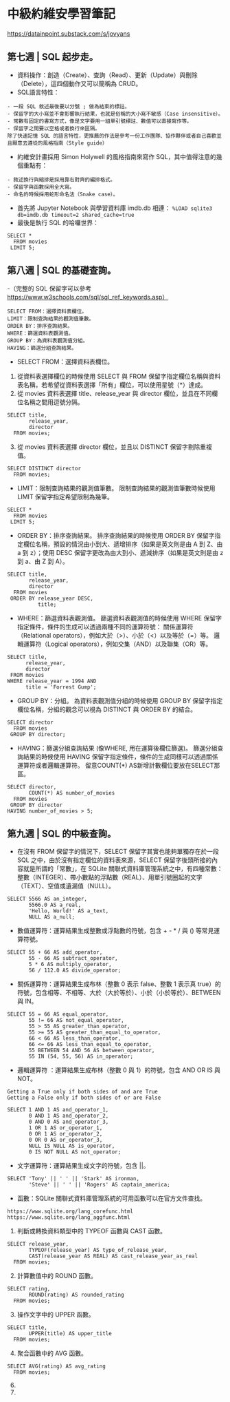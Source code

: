 # 中級約維安學習筆記

https://datainpoint.substack.com/s/jovyans

## 第七週 | SQL 起步走。
- 資料操作：創造（Create）、查詢（Read）、更新（Update）與刪除（Delete），這四個動作又可以簡稱為 CRUD。
-  SQL語言特性：
```
- 一段 SQL 敘述最後要以分號 ; 做為結束的標註。
- 保留字的大小寫並不會影響執行結果，也就是俗稱的大小寫不敏感（Case insensitive）。
- 常數有固定的書寫方式，像是文字要用一組單引號標註、數值可以直接寫作等。
- 保留字之間要以空格或者換行來區隔。
除了快速記憶 SQL 的語言特性，更推薦的作法是參考一份工作團隊、協作夥伴或者自己喜歡並且願意去遵從的風格指南（Style guide）
```
- 約維安計畫採用 Simon Holywell 的風格指南來寫作 SQL，其中值得注意的幾個重點有：
```
- 敘述換行與縮排是採用靠右對齊的編排格式。
- 保留字與函數採用全大寫。
- 命名的時候採用蛇形命名法（Snake case）。
```
- 首先將 Jupyter Notebook 與學習資料庫 imdb.db 相連：
`%LOAD sqlite3 db=imdb.db timeout=2 shared_cache=true`
- 最後是執行 SQL 的哈囉世界：
```
SELECT *
  FROM movies
 LIMIT 5;
 ```

## 第八週 | SQL 的基礎查詢。
-（完整的 SQL 保留字可以參考 https://www.w3schools.com/sql/sql_ref_keywords.asp）
```
SELECT FROM：選擇資料表欄位。
LIMIT：限制查詢結果的觀測值筆數。
ORDER BY：排序查詢結果。
WHERE：篩選資料表觀測值。
GROUP BY：為資料表觀測值分組。
HAVING：篩選分組查詢結果。
```
- SELECT FROM：選擇資料表欄位。
1. 從資料表選擇欄位的時候使用 SELECT 與 FROM 保留字指定欄位名稱與資料表名稱，若希望從資料表選擇「所有」欄位，可以使用星號（*）達成。
2. 從 movies 資料表選擇 title、release_year 與 director 欄位，並且在不同欄位名稱之間用逗號分隔。
```
SELECT title,
       release_year,
       director
  FROM movies;
```
3. 從 movies 資料表選擇 director 欄位，並且以 DISTINCT 保留字剔除重複值。
```
SELECT DISTINCT director
  FROM movies;
```
- LIMIT：限制查詢結果的觀測值筆數。
限制查詢結果的觀測值筆數時候使用 LIMIT 保留字指定希望限制為幾筆。
```
SELECT *
  FROM movies
 LIMIT 5;
```
- ORDER BY：排序查詢結果。
排序查詢結果的時候使用 ORDER BY 保留字指定欄位名稱，預設的情況由小到大、遞增排序（如果是英文則是由 A 到 Z、由 a 到 z）；使用 DESC 保留字更改為由大到小、遞減排序（如果是英文則是由 z 到 a、由 Z 到 A）。
```
SELECT title,
       release_year,
       director
  FROM movies
 ORDER BY release_year DESC,
          title;
 ```
 - WHERE：篩選資料表觀測值。
篩選資料表觀測值的時候使用 WHERE 保留字指定條件，條件的生成可以透過兩種不同的運算符號：
關係運算符（Relational operators），例如大於（>）、小於（<）以及等於（=）等。
邏輯運算符（Logical operators），例如交集（AND）以及聯集（OR）等。
 ```
SELECT title,
       release_year,
       director
  FROM movies
 WHERE release_year = 1994 AND
       title = 'Forrest Gump';
 ```
 - GROUP BY：分組。
為資料表觀測值分組的時候使用 GROUP BY 保留字指定欄位名稱，分組的觀念可以視為 DISTINCT 與 ORDER BY 的結合。
```
SELECT director
  FROM movies
 GROUP BY director;
 ```
 - HAVING：篩選分組查詢結果 (像WHERE, 用在運算後欄位篩選)。
篩選分組查詢結果的時候使用 HAVING 保留字指定條件，條件的生成同樣可以透過關係運算符或者邏輯運算符。
留意COUNT(*) AS新增計數欄位要放在SELECT那區。
```
SELECT director,
       COUNT(*) AS number_of_movies
  FROM movies
 GROUP BY director
HAVING number_of_movies > 5;
```

## 第九週 | SQL 的中級查詢。
- 在沒有 FROM 保留字的情況下，SELECT 保留字其實也能夠單獨存在於一段 SQL 之中，由於沒有指定欄位的資料表來源，SELECT 保留字後頭所接的內容就是所謂的「常數」，在 SQLite 關聯式資料庫管理系統之中，有四種常數：整數（INTEGER）、帶小數點的浮點數（REAL）、用單引號圈起的文字（TEXT）、空值或遺漏值（NULL）。
```
SELECT 5566 AS an_integer,
       5566.0 AS a_real,
       'Hello, World!' AS a_text,
       NULL AS a_null;
```
- 數值運算符：運算結果生成整數或浮點數的符號，包含 + - * / 與 () 等常見運算符號。
```
SELECT 55 + 66 AS add_operator,
       55 - 66 AS subtract_operator,
       5 * 6 AS multiply_operator,
       56 / 112.0 AS divide_operator;
```
- 關係運算符：運算結果生成布林（整數 0 表示 false、整數 1 表示真 true）的符號，包含相等、不相等、大於（大於等於）、小於（小於等於）、BETWEEN 與 IN。
```
SELECT 55 = 66 AS equal_operator,
       55 != 66 AS not_equal_operator,
       55 > 55 AS greater_than_operator,
       55 >= 55 AS greater_than_equal_to_operator,
       66 < 66 AS less_than_operator,
       66 <= 66 AS less_than_equal_to_operator,
       55 BETWEEN 54 AND 56 AS between_operator,
       55 IN (54, 55, 56) AS in_operator;
```
- 邏輯運算符 ：運算結果生成布林（整數 0 與 1）的符號，包含 AND OR IS 與 NOT。
```
Getting a True only if both sides of and are True
Getting a False only if both sides of or are False
```
```
SELECT 1 AND 1 AS and_operator_1,
       0 AND 1 AS and_operator_2,
       0 AND 0 AS and_operator_3,
       1 OR 1 AS or_operator_1,
       0 OR 1 AS or_operator_2,
       0 OR 0 AS or_operator_3,
       NULL IS NULL AS is_operator,
       0 IS NOT NULL AS not_operator;
```
- 文字運算符：運算結果生成文字的符號，包含 ||。
```
SELECT 'Tony' || ' ' || 'Stark' AS ironman,
       'Steve' || ' ' || 'Rogers' AS captain_america;
```
- 函數：SQLite 關聯式資料庫管理系統的可用函數可以在官方文件查找。
```
https://www.sqlite.org/lang_corefunc.html
https://www.sqlite.org/lang_aggfunc.html
```
1. 判斷或轉換資料類型中的 TYPEOF 函數與 CAST 函數。
```
SELECT release_year,
       TYPEOF(release_year) AS type_of_release_year,
       CAST(release_year AS REAL) AS cast_release_year_as_real
  FROM movies;
```
2. 計算數值中的 ROUND 函數。
```
SELECT rating,
       ROUND(rating) AS rounded_rating
  FROM movies;
```
3. 操作文字中的 UPPER 函數。
```
SELECT title,
       UPPER(title) AS upper_title
  FROM movies;
```
4. 聚合函數中的 AVG 函數。
```
SELECT AVG(rating) AS avg_rating
  FROM movies;
```
6. 
7. 
